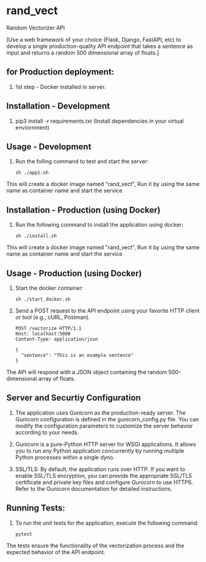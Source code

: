 # rand_vect
Random Vectorizer API

[Use a web framework of your choice (Flask, Django, FastAPI, etc) to develop a single production-quality API endpoint that takes a sentence as input and returns a random 500 dimensional array of floats.]


## for Production deployment:
1. 1st step - Docker installed in server.

## Installation - Development
   
1.  pip3 install -r requirements.txt 
(Install dependencies in your virtual enviornment)
    
## Usage - Development

1. Run the folling command to test and start the server:
    ```shell
    sh ./app1.sh
    
This will create a docker image named "rand_vect", Run it by using the same name as container name and start the service


## Installation - Production (using Docker)

1. Run the following command to install the application using docker:
    ```shell
    sh ./install.sh
    ```
This will create a docker image named "rand_vect", Run it by using the same name as container name and start the service


## Usage - Production (using Docker)

1. Start the docker container:
    ```shell
    sh ./start_docker.sh

2. Send a POST request to the API endpoint using your favorite HTTP client or tool (e.g., cURL, Postman).
    ```shell
    POST /vectorize HTTP/1.1
    Host: localhost:5000
    Content-Type: application/json
    
    {
      "sentence": "This is an example sentence"
    }
The API will respond with a JSON object containing the random 500-dimensional array of floats.


## Server and Securtiy Configuration

1. The application uses Gunicorn as the production-ready server. The Gunicorn configuration is defined in the gunicorn_config.py file. You can modify the configuration parameters to customize the server behavior according to your needs.

2. Gunicorn is a pure-Python HTTP server for WSGI applications. It allows you to run any Python application concurrently by running multiple Python processes within a single dyno.

3. SSL/TLS: By default, the application runs over HTTP. If you want to enable SSL/TLS encryption, you can provide the appropriate SSL/TLS certificate and private key files and configure Gunicorn to use HTTPS. Refer to the Gunicorn documentation for detailed instructions.

## Running Tests:

1. To run the unit tests for the application, execute the following command:
    ```shell
    pytest

The tests ensure the functionality of the vectorization process and the expected behavior of the API endpoint.

